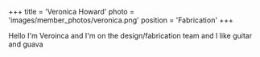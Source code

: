 +++
title = 'Veronica Howard'
photo = 'images/member_photos/veronica.png'
position = 'Fabrication'
+++

Hello I'm Veroinca and I'm on the design/fabrication team and I like guitar and guava
